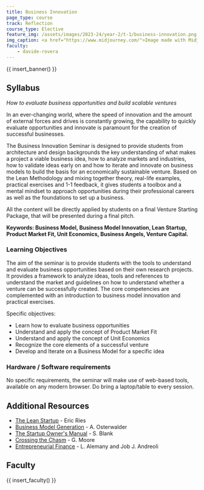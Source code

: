 ```yaml
---
title: Business Innovation
page_type: course
track: Reflection
course_type: Elective
feature_img: /assets/images/2023-24/year-2/t-1/business-innovation.png
img_caption: <a href="https://www.midjourney.com/">Image made with Midjourney</a>
faculty:
    - davide-rovera
---
```


{{ insert_banner() }}

## Syllabus

*How to evaluate business opportunities and build scalable ventures*

In an ever-changing world, where the speed of innovation and the amount of external forces and drives is constantly growing, the capability to quickly evaluate opportunities and innovate is paramount for the creation of successful businesses.

The Business Innovation Seminar is designed to provide students from architecture and design backgrounds the key understanding of what makes a project a viable business idea, how to analyze markets and industries, how to validate ideas early on and how to iterate and innovate on business models to build the basis for an economically sustainable venture. Based on the Lean Methodology and mixing together theory, real-life examples, practical exercises and 1-1 feedback, it gives students a toolbox and a mental mindset to approach opportunities during their professional careers as well as the foundations to set up a business.

All the content will be directly applied by students on a final Venture Starting Package, that will be presented during a final pitch.

**Keywords: Business Model, Business Model Innovation, Lean Startup, Product Market Fit, Unit Economics, Business Angels, Venture Capital.**

### Learning Objectives

The aim of the seminar is to provide students with the tools to understand and evaluate business opportunities based on their own research projects. It provides a framework to analyze ideas, tools and references to understand the market and guidelines on how to understand whether a venture can be successfully created. The core competencies are complemented with an introduction to business model innovation and practical exercises.

Specific objectives:

- Learn how to evaluate business opportunities
- Understand and apply the concept of Product Market Fit
- Understand and apply the concept of Unit Economics
- Recognize the core elements of a successful venture
- Develop and Iterate on a Business Model for a specific idea

### Hardware / Software requirements

No specific requirements, the seminar will make use of web-based tools, available on any modern browser. Do bring a laptop/table to every session.

## Additional Resources

- [The Lean Startup](https://www.amazon.es/Lean-Startup-Innovation-Successful-Businesses/dp/0670921602/ref=sr_1_2?adgrpid=61645134212&gclid=Cj0KCQiAs67yBRC7ARIsAF49CdVM8GrUQ7IU7hhvamosykUtcZ1Qtoxy6KVW7lE6Wpwofl_2M-lNkgQaApByEALw_wcB&hvadid=275427469147&hvdev=c&hvlocphy=1005424&hvnetw=g&hvqmt=e&hvrand=7810598854977529323&hvtargid=kwd-297493576231&keywords=lean+startup+eric+ries&qid=1582037670&sr=8-2) - Eric Ries 
- [Business Model Generation](https://www.amazon.es/Business-Model-Generation-Visionaries-Challengers/dp/0470876417/ref=pd_sim_14_4/258-6833590-7086613?_encoding=UTF8&pd_rd_i=0470876417&pd_rd_r=7f6c5ab1-368d-460b-96cd-b58d830a4802&pd_rd_w=h5c0J&pd_rd_wg=oxuXh&pf_rd_p=0bd8a35d-45b0-4271-8f2f-1b2997837223&pf_rd_r=CHRSDVJM8KDMK6NCVEZ1&psc=1&refRID=CHRSDVJM8KDMK6NCVEZ1) - A. Osterwalder 
- [The Startup Owner's Manual](https://www.amazon.es/Startup-Owners-Manual-Step-Step/dp/1119690684/ref=sr_1_1?__mk_es_ES=%C3%85M%C3%85%C5%BD%C3%95%C3%91&crid=LJIOMTZV8MUG&keywords=the+startup+owner%27s+manual&qid=1582037752&sprefix=the+startup%2Caps%2C183&sr=8-1) - S. Blank 
- [Crossing the Chasm](https://www.amazon.es/Crossing-Chasm-Collins-Business-Essentials/dp/0062292986/ref=sr_1_1?__mk_es_ES=%C3%85M%C3%85%C5%BD%C3%95%C3%91&keywords=crossing+the+chasm&qid=1582037842&sr=8-1) - G. Moore 
- [Entrepreneurial Finance](https://www.amazon.es/Entrepreneurial-Finance-Science-Growing-Ventures/dp/1108431852/ref=sr_1_1?__mk_es_ES=%C3%85M%C3%85%C5%BD%C3%95%C3%91&dchild=1&keywords=entrepreneurial+finance&qid=1607172999&sr=8-1) - L. Alemany and Job J. Andreoli

## Faculty

{{ insert_faculty() }}